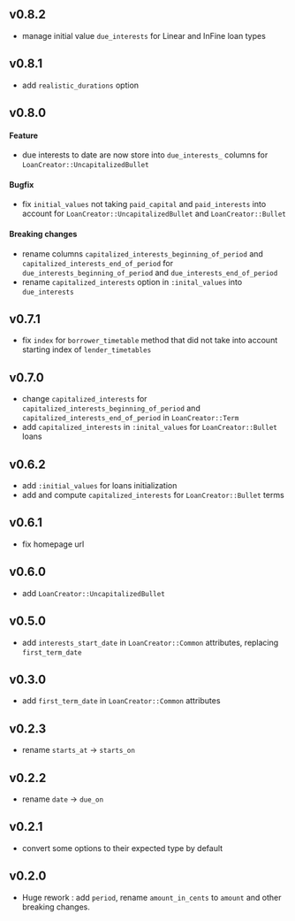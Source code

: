 v0.8.2
-------------------------

- manage initial value `due_interests` for Linear and InFine loan types

v0.8.1
-------------------------
- add `realistic_durations` option

v0.8.0
-------------------------

#### Feature
- due interests to date are now store into `due_interests_` columns for `LoanCreator::UncapitalizedBullet`

#### Bugfix
- fix `initial_values` not taking `paid_capital` and `paid_interests` into account for `LoanCreator::UncapitalizedBullet`
  and `LoanCreator::Bullet`

#### Breaking changes
- rename columns `capitalized_interests_beginning_of_period` and `capitalized_interests_end_of_period` for
  `due_interests_beginning_of_period` and `due_interests_end_of_period`
- rename `capitalized_interests` option in `:inital_values` into `due_interests`


v0.7.1
-------------------------

- fix `index` for `borrower_timetable` method that did not take into account starting index of `lender_timetables`

v0.7.0
-------------------------

- change `capitalized_interests` for `capitalized_interests_beginning_of_period`
  and `capitalized_interests_end_of_period` in `LoanCreator::Term`
- add `capitalized_interests` in `:inital_values` for `LoanCreator::Bullet` loans

v0.6.2
-------------------------

- add `:initial_values` for loans initialization
- add and compute `capitalized_interests` for `LoanCreator::Bullet` terms

v0.6.1
-------------------------

- fix homepage url

v0.6.0
-------------------------

- add `LoanCreator::UncapitalizedBullet`

v0.5.0
-------------------------

- add `interests_start_date` in `LoanCreator::Common` attributes, replacing `first_term_date`

v0.3.0
-------------------------

- add `first_term_date` in `LoanCreator::Common` attributes

v0.2.3
-------------------------

- rename `starts_at` -> `starts_on`

v0.2.2
-------------------------

- rename `date` -> `due_on`

v0.2.1
-------------------------

- convert some options to their expected type by default

v0.2.0
-------------------------

- Huge rework : add `period`, rename `amount_in_cents` to `amount` and other breaking changes.

